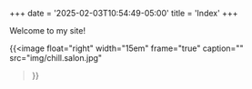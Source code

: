 +++
date = '2025-02-03T10:54:49-05:00'
title = 'Index'
+++

Welcome to my site!

{{<image
    float="right"
    width="15em"
    frame="true"
    caption=""
    src="img/chill.salon.jpg"
>}}